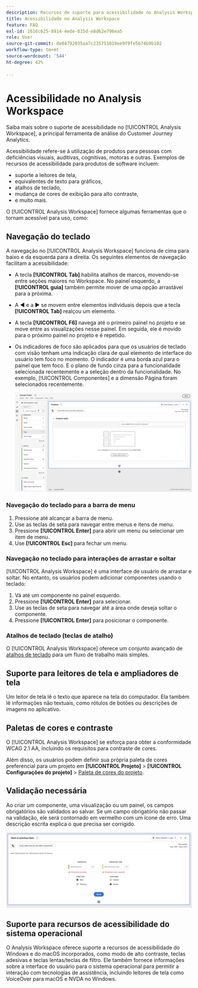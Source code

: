 ```yaml
---
description: Recursos de suporte para acessibilidade no Analysis Workspace
title: Acessibilidade no Analysis Workspace
feature: FAQ
exl-id: 1616c625-8914-4ede-815d-e8d62e796ea5
role: User
source-git-commit: de04792035aa7c235751019ee9f9fe5b74b9b102
workflow-type: tm+mt
source-wordcount: '544'
ht-degree: 42%

---
```


# Acessibilidade no Analysis Workspace

Saiba mais sobre o suporte de acessibilidade no [!UICONTROL Analysis Workspace], a principal ferramenta de análise do Customer Journey Analytics.

Acessibilidade refere-se à utilização de produtos para pessoas com deficiências visuais, auditivas, cognitivas, motoras e outras. Exemplos de recursos de acessibilidade para produtos de software incluem:

* suporte a leitores de tela,
* equivalentes de texto para gráficos,
* atalhos de teclado,
* mudança de cores de exibição para alto contraste,
* e muito mais.

O [!UICONTROL Analysis Workspace] fornece algumas ferramentas que o tornam acessível para uso, como:

## Navegação do teclado

A navegação no [!UICONTROL Analysis Workspace] funciona de cima para baixo e da esquerda para a direita. Os seguintes elementos de navegação facilitam a acessibilidade:

* A tecla **[!UICONTROL Tab]** habilita atalhos de marcos, movendo-se entre seções maiores no Workspace. No painel esquerdo, a **[!UICONTROL guia]** também permite mover de uma opção arrastável para a próxima.
* A ◀︎ e a ▶︎ se movem entre elementos individuais depois que a tecla **[!UICONTROL Tab]** realçou um elemento.
* A tecla **[!UICONTROL F6]** navega até o primeiro painel no projeto e se move entre as visualizações nesse painel. Em seguida, ele é movido para o próximo painel no projeto e é repetido.
* Os indicadores de foco são aplicados para que os usuários de teclado com visão tenham uma indicação clara de qual elemento de interface do usuário tem foco no momento. O indicador é uma borda azul para o painel que tem foco. E o plano de fundo cinza para a funcionalidade selecionada recentemente e a seleção dentro da funcionalidade. No exemplo, [!UICONTROL Componentes] e a dimensão Página foram selecionados recentemente.

  ![Tabela de forma livre que mostra um indicador de foco de uma borda azul ao redor da tabela.](assets/focus-indicator.png)

### Navegação do teclado para a barra de menu

1. Pressione até alcançar a barra de menu.
1. Use as teclas de seta para navegar entre menus e itens de menu.
1. Pressione **[!UICONTROL Enter]** para abrir um menu ou selecionar um item de menu.
1. Use **[!UICONTROL Esc]** para fechar um menu.

### Navegação no teclado para interações de arrastar e soltar

[!UICONTROL Analysis Workspace] é uma interface de usuário de arrastar e soltar. No entanto, os usuários podem adicionar componentes usando o teclado:

1. Vá até um componente no painel esquerdo.
1. Pressione **[!UICONTROL Enter]** para selecionar.
1. Use as teclas de seta para navegar até a área onde deseja soltar o componente.
1. Pressione **[!UICONTROL Enter]** para posicionar o componente.

### Atalhos de teclado (teclas de atalho)

O [!UICONTROL Analysis Workspace] oferece um conjunto avançado de [atalhos de teclado](https://experienceleague.adobe.com/en/docs/analytics/analyze/analysis-workspace/build-workspace-project/fa-shortcut-keys) para um fluxo de trabalho mais simples.

## Suporte para leitores de tela e ampliadores de tela

Um leitor de tela lê o texto que aparece na tela do computador. Ela também lê informações não textuais, como rótulos de botões ou descrições de imagens no aplicativo.

## Paletas de cores e contraste

O [!UICONTROL Analysis Workspace] se esforça para obter a conformidade WCAG 2.1 AA, incluindo os requisitos para contraste de cores.

Além disso, os usuários podem definir sua própria paleta de cores preferencial para um projeto em **[!UICONTROL Projeto]** > **[!UICONTROL Configurações do projeto]** > [Paleta de cores do projeto](https://experienceleague.adobe.com/en/docs/analytics/analyze/analysis-workspace/build-workspace-project/color-palettes).

## Validação necessária

Ao criar um componente, uma visualização ou um painel, os campos obrigatórios são validados ao salvar. Se um campo obrigatório não passar na validação, ele será contornado em vermelho com um ícone de erro. Uma descrição escrita explica o que precisa ser corrigido.

![Construtor de segmentos e indicador de validação de erros.](assets/error-validation.png)

## Suporte para recursos de acessibilidade do sistema operacional

O Analysis Workspace oferece suporte a recursos de acessibilidade do Windows e do macOS incorporados, como modo de alto contraste, teclas adesivas e teclas lentas/teclas de filtro. Ele também fornece informações sobre a interface do usuário para o sistema operacional para permitir a interação com tecnologias de assistência, incluindo leitores de tela como VoiceOver para macOS e NVDA no Windows.
